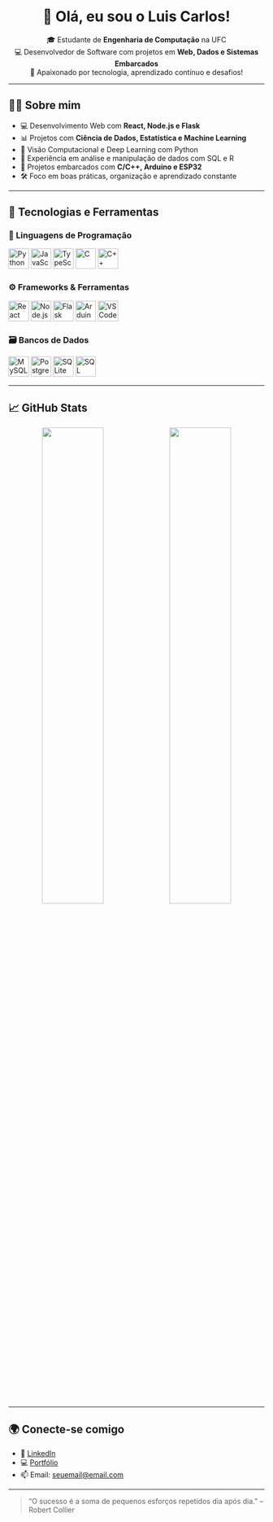 <h1 align="center">🚀 Olá, eu sou o Luis Carlos!</h1>

<p align="center">
  🎓 Estudante de <strong>Engenharia de Computação</strong> na UFC <br/>
  💻 Desenvolvedor de Software com projetos em <strong>Web, Dados e Sistemas Embarcados</strong> <br/>
  🌱 Apaixonado por tecnologia, aprendizado contínuo e desafios!
</p>

---

## 👨‍💻 Sobre mim

- 💻 Desenvolvimento Web com <strong>React, Node.js e Flask</strong>
- 📊 Projetos com **Ciência de Dados, Estatística e Machine Learning**
- 🤖 Visão Computacional e Deep Learning com Python
- 🧠 Experiência em análise e manipulação de dados com SQL e R
- 🔧 Projetos embarcados com **C/C++, Arduino e ESP32**
- 🛠️ Foco em boas práticas, organização e aprendizado constante

---

## 🧠 Tecnologias e Ferramentas

### 🚀 Linguagens de Programação

<p align="left">
  <img src="https://cdn.jsdelivr.net/gh/devicons/devicon/icons/python/python-original.svg" height="40" alt="Python"/>
  <img src="https://cdn.jsdelivr.net/gh/devicons/devicon/icons/javascript/javascript-original.svg" height="40" alt="JavaScript"/>
  <img src="https://cdn.jsdelivr.net/gh/devicons/devicon/icons/typescript/typescript-original.svg" height="40" alt="TypeScript"/>
  <img src="https://cdn.jsdelivr.net/gh/devicons/devicon/icons/c/c-original.svg" height="40" alt="C"/>
  <img src="https://cdn.jsdelivr.net/gh/devicons/devicon/icons/cplusplus/cplusplus-original.svg" height="40" alt="C++"/>
</p>

### ⚙️ Frameworks & Ferramentas

<p align="left">
  <img src="https://cdn.jsdelivr.net/gh/devicons/devicon/icons/react/react-original.svg" height="40" alt="React"/>
  <img src="https://cdn.jsdelivr.net/gh/devicons/devicon/icons/nodejs/nodejs-original.svg" height="40" alt="Node.js"/>
  <img src="https://cdn.jsdelivr.net/gh/devicons/devicon/icons/flask/flask-original.svg" height="40" alt="Flask"/>
  <img src="https://cdn.jsdelivr.net/gh/devicons/devicon/icons/arduino/arduino-original.svg" height="40" alt="Arduino"/>
  <img src="https://cdn.jsdelivr.net/gh/devicons/devicon/icons/vscode/vscode-original.svg" height="40" alt="VS Code"/>
</p>

### 🗃️ Bancos de Dados

<p align="left">
  <img src="https://cdn.jsdelivr.net/gh/devicons/devicon/icons/mysql/mysql-original.svg" height="40" alt="MySQL"/>
  <img src="https://cdn.jsdelivr.net/gh/devicons/devicon/icons/postgresql/postgresql-original.svg" height="40" alt="PostgreSQL"/>
  <img src="https://www.svgrepo.com/show/303229/sqlite.svg" height="40" alt="SQLite"/>
  <img src="https://img.icons8.com/color/48/sql.png" height="40" alt="SQL"/>
</p>

---

## 📈 GitHub Stats

<p align="center">
  <img src="https://github-readme-stats.vercel.app/api?username=luiscarlos-engcomp&show_icons=true&theme=tokyonight" width="49%" />
  <img src="https://github-readme-streak-stats.herokuapp.com?user=luiscarlos-engcomp&theme=tokyonight" width="49%" />
</p>

---

## 🌍 Conecte-se comigo

- 💼 [LinkedIn](https://www.linkedin.com/in/seu-link)
- 💻 [Portfólio](https://seu-portfolio.com)
- 📫 Email: [seuemail@email.com](mailto:seuemail@email.com)

---

> “O sucesso é a soma de pequenos esforços repetidos dia após dia.” – Robert Collier
